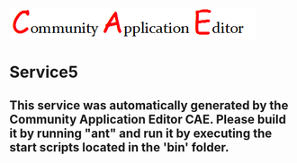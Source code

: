 ![CAE](https://github.com/PhilCAEOrg2/microservice-135/blob/master/img/logo.png)  

Service5
===================


This service was automatically generated by the Community Application Editor CAE. Please build it by running "ant" and run it by executing the start scripts located in the 'bin' folder.
---------------
